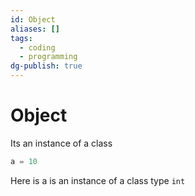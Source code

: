 ```yaml
---
id: Object
aliases: []
tags:
  - coding
  - programming
dg-publish: true
---
```

# Object 
Its an instance of a class 

```python
a = 10

```

Here is a is an instance of a class type `int `